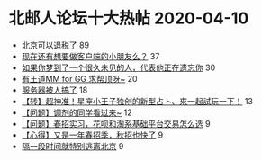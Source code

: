 # 北邮人论坛十大热帖 2020-04-10

- [北京可以退税了](https://bbs.byr.cn/article/Talking/6190892) 89
- [现在还有想要做客户端的小朋友么？](https://bbs.byr.cn/article/MobileTerminalAT/34582) 37
- [如果你梦到了一个很久未见的人，代表他正在遗忘你](https://bbs.byr.cn/article/Feeling/3142699) 30
- [有王道MM for GG  求帮顶呀~](https://bbs.byr.cn/article/Friends/1956881) 20
- [服务器被人搞了](https://bbs.byr.cn/article/BUPTNet/103664) 18
- [【转】超神准！星座小王子独创的新型占卜、來一起試玩一下！](https://bbs.byr.cn/article/Constellations/326533) 13
- [【问题】调剂的同学看过来~](https://bbs.byr.cn/article/AimGraduate/1184901) 12
- [【问题】春招实习，花呗和淘系基础平台交易怎么选](https://bbs.byr.cn/article/Job/2084022) 9
- [【心得】又是一年春招季，秋招也快了](https://bbs.byr.cn/article/GoAbroad/369918) 9
- [隔一段时间就特别逃离北京](https://bbs.byr.cn/article/WorkLife/1142834) 9


